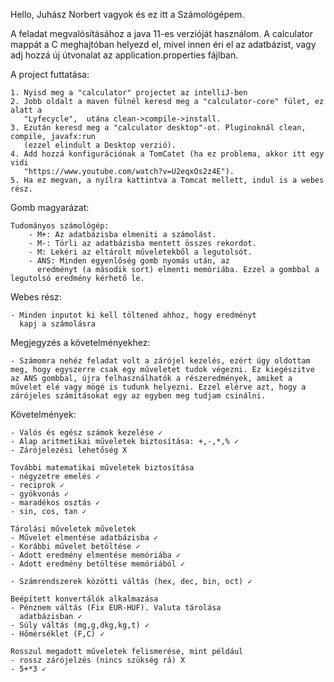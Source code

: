 Hello, Juhász Norbert vagyok és ez itt a Számológépem.

A feladat megvalósításához a java 11-es verzióját használom.
A calculator mappát a C meghajtóban helyezd el, mivel innen éri el az adatbázist, vagy adj hozzá új útvonalat az application.properties fájlban.

A project futtatása:

 	1. Nyisd meg a "calculator" projectet az intelliJ-ben
 	2. Jobb oldalt a maven fülnél keresd meg a "calculator-core" fület, ez alatt a 
 	   "Lyfecycle",  utána clean->compile->install.
 	3. Ezután keresd meg a "calculator desktop"-ot. Pluginoknál clean, compile, javafx:run 
 	   (ezzel elindult a Desktop verzió).
 	4. Add hozzá konfigurációnak a TomCatet (ha ez problema, akkor itt egy vidi 
 	   "https://www.youtube.com/watch?v=U2eqxOs2z4E").
 	5. Ha ez megvan, a nyílra kattintva a Tomcat mellett, indul is a webes rész.


Gomb magyarázat:

 	Tudományos számológép:
 		- M+: Az adatbázisba elmeniti a számolást.
 		- M-: Törli az adatbázisba mentett összes rekordot.
 		- M: Lekéri az eltárolt műveletekből a legutolsót.
 		- ANS: Minden egyenlőség gomb nyomás után, az 
 		  eredményt (a második sort) elmenti memóriába. Ezzel a gombbal a legutolsó eredmény kérhető le.

Webes rész:

	- Minden inputot ki kell töltened ahhoz, hogy eredményt
	  kapj a számolásra

Megjegyzés a követelményekhez:

	- Számomra nehéz feladat volt a zárójel kezelés, ezért úgy oldottam meg, hogy egyszerre csak egy műveletet tudok végezni. Ez kiegészitve az ANS gombbal, újra felhasználhatók a részeredmények, amiket a művelet elé vagy mögé is tudunk helyezni. Ezzel elérve azt, hogy a zárójeles számításokat egy az egyben meg tudjam csinálni.

Követelmények:

	
    - Valós és egész számok kezelése ✓
    - Alap aritmetikai műveletek biztosítása: +,-,*,% ✓
    - Zárójelezési lehetőség X

    További matematikai műveletek biztosítása
    - négyzetre emelés ✓
    - reciprok ✓
    - gyökvonás ✓
    - maradékos osztás ✓
    - sin, cos, tan ✓

    Tárolási műveletek műveletek
    - Művelet elmentése adatbázisba ✓
    - Korábbi művelet betöltése ✓
    - Adott eredmény elmentése memóriába ✓
    - Adott eredmény betöltése memóriából ✓

    - Számrendszerek közötti váltás (hex, dec, bin, oct) ✓

    Beépített konvertálók alkalmazása
    - Pénznem váltás (Fix EUR-HUF). Valuta tárolása
      adatbázisban ✓
    - Súly váltás (mg,g,dkg,kg,t) ✓
    - Hőmérséklet (F,C) ✓

    Rosszul megadott műveletek felismerése, mint például
    - rossz zárójelzés (nincs szükség rá) X
    - 5+*3 ✓
